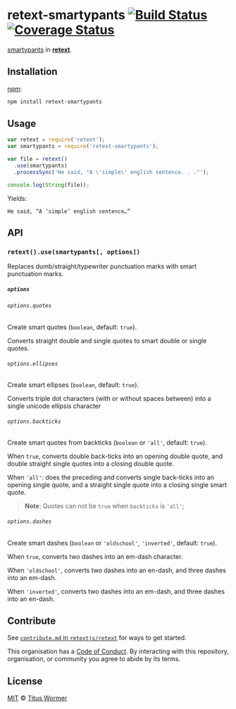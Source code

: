# retext-smartypants [![Build Status][travis-badge]][travis] [![Coverage Status][codecov-badge]][codecov]

[smartypants][] in [**retext**][retext].

## Installation

[npm][]:

```bash
npm install retext-smartypants
```

## Usage

```javascript
var retext = require('retext');
var smartypants = require('retext-smartypants');

var file = retext()
  .use(smartypants)
  .processSync('He said, "A \'simple\' english sentence. . ."');

console.log(String(file));
```

Yields:

```text
He said, “A ‘simple’ english sentence…”
```

## API

### `retext().use(smartypants[, options])`

Replaces dumb/straight/typewriter punctuation marks with smart punctuation
marks.

##### `options`

###### `options.quotes`

Create smart quotes (`boolean`, default: `true`).

Converts straight double and single quotes to smart double or single quotes.

###### `options.ellipses`

Create smart ellipses (`boolean`, default: `true`).

Converts triple dot characters (with or without spaces between) into a single
unicode ellipsis character

###### `options.backticks`

Create smart quotes from backticks (`boolean` or `'all'`, default: `true`).

When `true`, converts double back-ticks into an opening double quote, and
double straight single quotes into a closing double quote.

When `'all'`: does the preceding and converts single back-ticks into an
opening single quote, and a straight single quote into a closing single
smart quote.

> **Note**: Quotes can not be `true` when `backticks` is `'all'`;

###### `options.dashes`

Create smart dashes (`boolean` or `'oldschool'`, `'inverted'`, default: `true`).

When `true`, converts two dashes into an em-dash character.

When `'oldschool'`, converts two dashes into an en-dash, and three dashes into
an em-dash.

When `'inverted'`, converts two dashes into an em-dash, and three dashes into
an en-dash.

## Contribute

See [`contribute.md` in `retextjs/retext`][contribute] for ways to get started.

This organisation has a [Code of Conduct][coc].  By interacting with this
repository, organisation, or community you agree to abide by its terms.

## License

[MIT][license] © [Titus Wormer][author]

<!-- Definitions -->

[travis-badge]: https://img.shields.io/travis/retextjs/retext-smartypants.svg

[travis]: https://travis-ci.org/retextjs/retext-smartypants

[codecov-badge]: https://img.shields.io/codecov/c/github/retextjs/retext-smartypants.svg

[codecov]: https://codecov.io/github/retextjs/retext-smartypants

[npm]: https://docs.npmjs.com/cli/install

[license]: license

[author]: https://wooorm.com

[retext]: https://github.com/retextjs/retext

[smartypants]: http://daringfireball.net/projects/smartypants

[contribute]: https://github.com/retextjs/retext/blob/master/contributing.md

[coc]: https://github.com/retextjs/retext/blob/master/code-of-conduct.md
